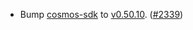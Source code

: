 - Bump [cosmos-sdk](https://github.com/cosmos/cosmos-sdk) to
  [v0.50.10](https://github.com/cosmos/cosmos-sdk/releases/tag/v0.50.10).
  ([\#2339](https://github.com/cosmos/interchain-security/pull/2339))